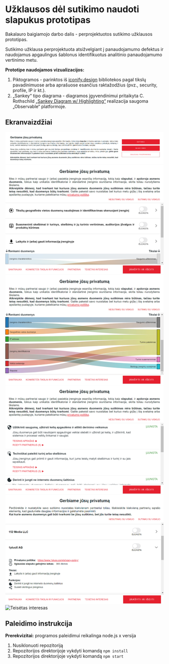 # Užklausos dėl sutikimo naudoti slapukus prototipas

Bakalauro baigiamojo darbo dalis - perprojektuotos sutikimo užklausos prototipas.

Sutikimo užklausa perprojektuota atsižvelgiant į panaudojamumo defektus ir naudojamus apgaulingus šablonus identifikuotus analitinio panaudojamumo vertinimo metu.

**Prototipe naudojamos vizualizacijos:**
1. Piktogramos - parinktos iš [iconify.design](https://iconify.design/) bibliotekos pagal tikslų pavadinimuose arba aprašuose esančius raktažodžius (pvz., security, profile, IP ir kt.).
2. „Sankey“ tipo diagrama - diagramos įgyvendinimui pritaikyta C. Rothschild [„Sankey Diagram w/ Highlighting“](https://observablehq.com/@connorrothschild/sankey-diagram-w-highlighting) realizacija saugoma „Observable“ platformoje.

## Ekranvaizdžiai

![Pagrindinis langas](/screenshots/Pagrindinis.png)
![Santrauka](/screenshots/Santrauka.png)
![Diagrama](/screenshots/diagrama.gif)
![Konkretūs tikslai ir funkcijos](/screenshots/Konkret%C5%ABsTikslaiIrFunkcijos.png)
![Partneriai](/screenshots/Partneriai.png)
![Teisėtas interesas](/screenshots/Teis%C4%97tasInteresas.png)

## Paleidimo instrukcija
**Prerekvizitai:** programos paleidimui reikalinga node.js x versija

1. Nusiklonuoti repozitoriją
2. Repozitorijos direktorijoje vykdyti komandą `npm install`
3. Repozitorijos direktorijoje vykdyti komandą `npm start`